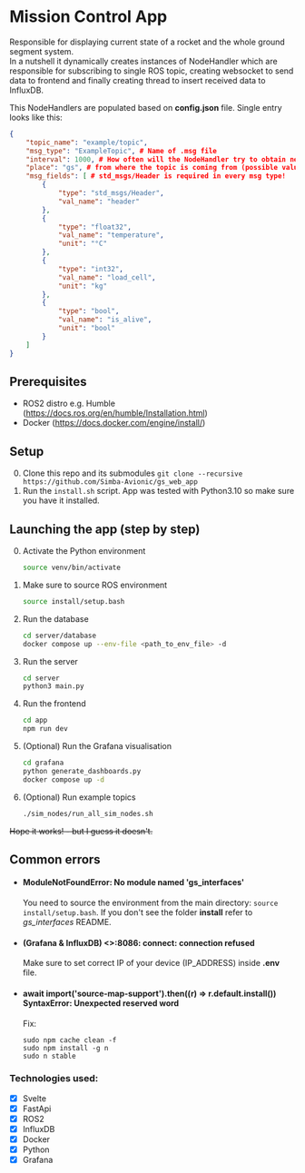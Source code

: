 # Mission Control App
Responsible for displaying current state of a rocket and the whole ground segment system. <br>
In a nutshell it dynamically creates instances of NodeHandler which are responsible for subscribing to single ROS topic,
creating websocket to send data to frontend and finally creating thread to insert received data to InfluxDB.

This NodeHandlers are populated based on **config.json** file.
Single entry looks like this:

```json
{
    "topic_name": "example/topic",
    "msg_type": "ExampleTopic", # Name of .msg file
    "interval": 1000, # How often will the NodeHandler try to obtain new msg (in ms)
    "place": "gs", # from where the topic is coming from (possible values: "gs", "rocket") 
    "msg_fields": [ # std_msgs/Header is required in every msg type!
        {
            "type": "std_msgs/Header",
            "val_name": "header"
        },
        {
            "type": "float32",
            "val_name": "temperature",
            "unit": "°C"
        },
        {
            "type": "int32",
            "val_name": "load_cell",
            "unit": "kg"
        },
        {
            "type": "bool",
            "val_name": "is_alive",
            "unit": "bool"
        }
    ]
}
```

## Prerequisites
- ROS2 distro e.g. Humble (https://docs.ros.org/en/humble/Installation.html)
- Docker (https://docs.docker.com/engine/install/)

## Setup
0. Clone this repo and its submodules `git clone --recursive https://github.com/Simba-Avionic/gs_web_app`
1. Run the `install.sh` script.
App was tested with Python3.10 so make sure you have it installed.

## Launching the app (step by step)
0. Activate the Python environment

    ```bash
    source venv/bin/activate
    ```
    
2. Make sure to source ROS environment
   
    ```bash
    source install/setup.bash
    ```
    
4. Run the database
   
   ```bash
   cd server/database
   docker compose up --env-file <path_to_env_file> -d
   ```
   
7. Run the server
   
   ```bash
   cd server
   python3 main.py
   ```
   
9. Run the frontend
   
    ```bash
    cd app
    npm run dev
    ```
    
12. (Optional) Run the Grafana visualisation
   
    ```bash
    cd grafana
    python generate_dashboards.py
    docker compose up -d
    ```
    
15. (Optional) Run example topics
    ```bash
    ./sim_nodes/run_all_sim_nodes.sh
    ```


~~Hope it works! - but I guess it doesn't.~~

## Common errors

- #### ModuleNotFoundError: No module named 'gs_interfaces'
    You need to source the environment from the main directory: `source install/setup.bash`.
If you don't see the folder **install** refer to *gs_interfaces* README.

- #### (Grafana & InfluxDB) <>:8086: connect: connection refused
    Make sure to set correct IP of your device (IP_ADDRESS) inside **.env** file.

- #### await import('source-map-support').then((r) => r.default.install()) <br> SyntaxError: Unexpected reserved word
    Fix:
    ```shell
    sudo npm cache clean -f
    sudo npm install -g n
    sudo n stable
    ```
### Technologies used:

- [x] Svelte
- [x] FastApi
- [x] ROS2
- [x] InfluxDB
- [x] Docker
- [x] Python
- [x] Grafana
